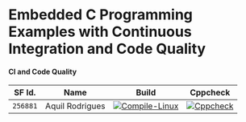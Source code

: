 # Embedded C Programming Examples with Continuous Integration and Code Quality


#### CI and Code Quality 

|SF Id.|Name|Build|Cppcheck|
|:--:|:--:|:--:|:--:|
|`256881` | Aquil Rodrigues |[![Compile-Linux](https://github.com/AquilRodrigues/256881_embedded_c/actions/workflows/Compile.yml/badge.svg)](https://github.com/AquilRodrigues/256881_embedded_c/actions/workflows/Compile.yml)|[![Cppcheck](https://github.com/AquilRodrigues/256881_embedded_c/actions/workflows/CodeQulaity.yml/badge.svg)](https://github.com/AquilRodrigues/256881_embedded_c/actions/workflows/CodeQulaity.yml)|